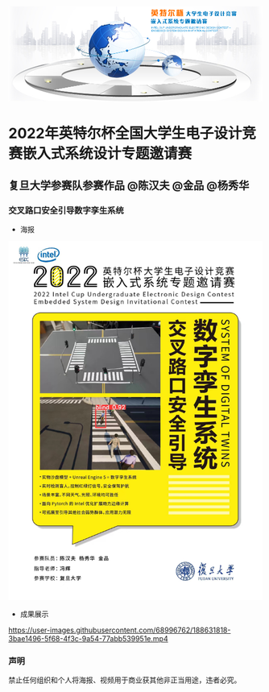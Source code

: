 ![](banner.png)
# 2022年英特尔杯全国大学生电子设计竞赛嵌入式系统设计专题邀请赛

## 复旦大学参赛队参赛作品   @陈汉夫 @金品 @杨秀华

### 交叉路口安全引导数字孪生系统

* 海报

![](海报.jpg)

* 成果展示

https://user-images.githubusercontent.com/68996762/188631818-3bae1496-5f68-4f3c-9a54-77abb539951e.mp4

### 声明

禁止任何组织和个人将海报、视频用于商业获其他非正当用途，违者必究。